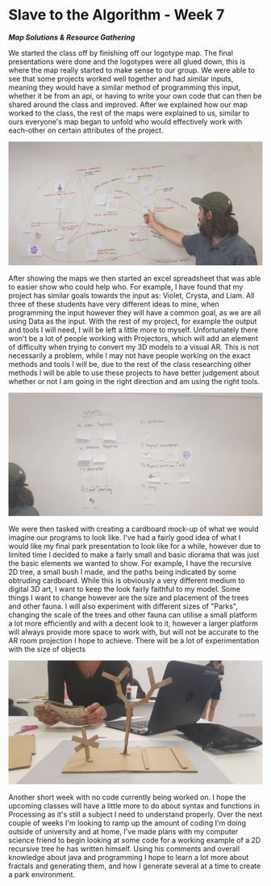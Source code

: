# Slave to the Algorithm - Week 7

__*Map Solutions & Resource Gathering*__

We started the class off by finishing off our logotype map. The final presentations were done and the logotypes were all glued down, this is where the map really started to make sense to our group. We were able to see that some projects worked well together and had similar inputs, meaning they would have a similar method of programming this input, whether it be from an api, or having to write your own code that can then be shared around the class and improved. After we explained how our map worked to the class, the rest of the maps were explained to us, similar to ours everyone's map began to unfold who would effectively work with each-other on certain attributes of the project.

![Image of Liam showing map](https://github.com/Dropboy/Slave-to-the-Algorithm/blob/Journal/Images%20and%20Resources/Week%207/20190417_113450%20(1).jpg)

After showing the maps we then started an excel spreadsheet that was able to easier show who could help who. For example, I have found that my project has similar goals towards the input as: Violet, Crysta, and Liam. All three of these students have very different ideas to mine, when programming the input however they will have a common goal, as we are all using Data as the input. With the rest of my project, for example the output and tools I will need, I will be left a little more to myself. Unfortunately there won't be a lot of people working with Projectors, which will add an element of difficulty when trying to convert my 3D models to a visual AR. This is not necessarily a problem, while I may not have people working on the exact methods and tools I will be, due to the rest of the class researching other methods I will be able to use these projects to have better judgement about whether or not I am going in the right direction and am using the right tools.

![Another Image of Maps](https://github.com/Dropboy/Slave-to-the-Algorithm/blob/Journal/Images%20and%20Resources/Week%207/20190417_113426.jpg)

We were then tasked with creating a cardboard mock-up of what we would imagine our programs to look like. I've had a fairly good idea of what I would like my final park presentation to look like for a while, however due to limited time I decided to make a fairly small and basic diorama that was just the basic elements we wanted to show. For example, I have the recursive 2D tree, a small bush I made, and the paths being indicated by some obtruding cardboard. While this is obviously a very different medium to digital 3D art, I want to keep the look fairly faithful to my model. Some things I want to change however are the size and placement of the trees and other fauna. I will also experiment with different sizes of "Parks", changing the scale of the trees and other fauna can utilise a small platform a lot more efficiently and with a decent look to it, however a larger platform will always provide more space to work with, but will not be accurate to the AR room projection I hope to achieve. There will be a lot of experimentation with the size of objects

![Image of Cardboard Mockup](https://github.com/Dropboy/Slave-to-the-Algorithm/blob/Journal/Images%20and%20Resources/Week%207/20190417_144823%20(1).jpg)

Another short week with no code currently being worked on. I hope the upcoming classes will have a little more to do about syntax and functions in Processing as it's still a subject I need to understand properly. Over the next couple of weeks I'm looking to ramp up the amount of coding I'm doing outside of university and at home, I've made plans with my computer science friend to begin looking at some code for a working example of a 2D recursive tree he has written himself. Using his comments and overall knowledge about java and programming I hope to learn a lot more about fractals and generating them, and how I generate several at a time to create a park environment.
